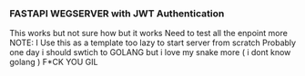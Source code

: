 ### FASTAPI WEGSERVER with JWT Authentication 

This works but not sure how but it works
Need to test all the enpoint more
NOTE: I Use this as a template too lazy to start server from scratch
Probably one day i should swtich to GOLANG but i love my snake more ( i dont know golang )
F*CK YOU GIL 